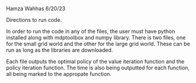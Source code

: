 Hamza Wahhas
6/20/23

Directions to run code.


In order to run the code in any of the files, the user must have python installed along with mdptoolbox and numpy library.
There is two files, one for the small grid world and the other for the large grid world. These can be run as long as the libraries are downloaded. 


Each file outputs the optimal policy of the value iteration function and the policy iteration function. The time is also being outputted for each function, all being marked to the appropate function.